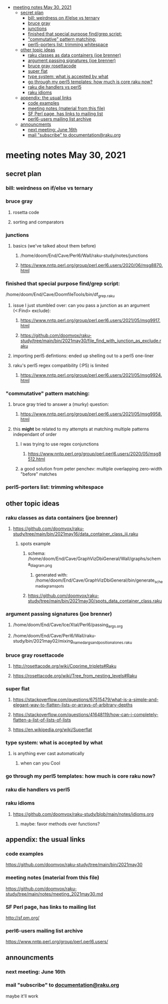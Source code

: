- [meeting notes May 30, 2021](#org7c7cf24)
  - [secret plan](#org685cf4b)
    - [bill: weirdness on if/else vs ternary](#org74ab7c8)
    - [bruce gray](#org0f794e5)
    - [junctions](#org85ecfe7)
    - [finished that special purpose find/grep script:](#org6c76283)
    - ["commutative" pattern matching:](#org9311b6f)
    - [perl5-porters list: trimming whitespace](#orgb02b3b7)
  - [other topic ideas](#orga0a9187)
    - [raku classes as data containers (joe brenner)](#orgd13e6fc)
    - [argument passing signatures (joe brenner)](#org5cd0f92)
    - [bruce gray rosettacode](#org68bf358)
    - [super flat](#orga8b51f4)
    - [type system: what is accepted by what](#orge7be497)
    - [go through my perl5 templates: how much is core raku now?](#orgadf67df)
    - [raku die handlers vs perl5](#orgf9422eb)
    - [raku idioms](#org5b08670)
  - [appendix: the usual links](#org553f54c)
    - [code examples](#org7a9f59e)
    - [meeting notes (material from this file)](#orgefc0c37)
    - [SF Perl page, has links to mailing list](#org7343f9e)
    - [perl6-users mailing list archive](#org8fb8eae)
  - [announcments](#org399de5c)
    - [next meeting: June 16th](#orgf6f50ea)
    - [mail "subscribe" to documentation@raku.org](#org60f15fc)


<a id="org7c7cf24"></a>

# meeting notes May 30, 2021


<a id="org685cf4b"></a>

## secret plan


<a id="org74ab7c8"></a>

### bill: weirdness on if/else vs ternary


<a id="org0f794e5"></a>

### bruce gray

1.  rosetta code

2.  sorting and comparators


<a id="org85ecfe7"></a>

### junctions

1.  basics (we've talked about them before)

    1.  /home/doom/End/Cave/Perl6/Wall/raku-study/notes/junctions
    
    2.  <https://www.nntp.perl.org/group/perl.perl6.users/2020/06/msg8870.html>


<a id="org6c76283"></a>

### finished that special purpose find/grep script:

/home/doom/End/Cave/DoomfileTools/bin/df<sub>grep.raku</sub>

1.  issue I just stumbled over: can you pass a junction as an argument (<:Find> exclude):

    1.  <https://www.nntp.perl.org/group/perl.perl6.users/2021/05/msg9917.html>
    
    2.  <https://github.com/doomvox/raku-study/tree/main/bin/2021may30/file_find_with_junction_as_exclude.raku>

2.  importing perl5 defintions: ended up shelling out to a perl5 one-liner

3.  raku's perl5 regex compatibility (:P5) is limited

    1.  <https://www.nntp.perl.org/group/perl.perl6.users/2021/05/msg9924.html>


<a id="org9311b6f"></a>

### "commutative" pattern matching:

1.  bruce gray tried to answer a (murky) question:

    1.  <https://www.nntp.perl.org/group/perl.perl6.users/2021/05/msg9958.html>

2.  this **might** be related to my attempts at matching multiple patterns independant of order

    1.  I was trying to use regex conjunctions
    
        1.  <https://www.nntp.perl.org/group/perl.perl6.users/2020/05/msg8512.html>
    
    2.  a good solution from peter penchev: multiple overlapping zero-width "before" matches


<a id="orgb02b3b7"></a>

### perl5-porters list: trimming whitespace


<a id="orga0a9187"></a>

## other topic ideas


<a id="orgd13e6fc"></a>

### raku classes as data containers (joe brenner)

1.  <https://github.com/doomvox/raku-study/tree/main/bin/2021may16/data_container_class_iii.raku>

    1.  spots example
    
        1.  schema: /home/doom/End/Cave/GraphVizDbiGeneral/Wall/graphs/schema<sub>diagram.png</sub>
        
            1.  generated with: /home/doom/End/Cave/GraphVizDbiGeneral/bin/generate<sub>schema</sub><sub>diagram</sub><sub>spots</sub>
        
        2.  <https://github.com/doomvox/raku-study/tree/main/bin/2021may30/spots_data_container_class.raku>


<a id="org5cd0f92"></a>

### argument passing signatures (joe brenner)

1.  /home/doom/End/Cave/Ice/Xtal/Perl6/passing<sub>args.org</sub>

2.  /home/doom/End/Cave/Perl6/Wall/raku-study/bin/2021may02/mixing<sub>named</sub><sub>args</sub><sub>and</sub><sub>positional</sub><sub>ones.raku</sub>


<a id="org68bf358"></a>

### bruce gray rosettacode

1.  <http://rosettacode.org/wiki/Coprime_triplets#Raku>

2.  <https://rosettacode.org/wiki/Tree_from_nesting_levels#Raku>


<a id="orga8b51f4"></a>

### super flat

1.  <https://stackoverflow.com/questions/67515479/what-is-a-simple-and-elegant-way-to-flatten-lists-or-arrays-of-arbitrary-depths>

2.  <https://stackoverflow.com/questions/41648119/how-can-i-completely-flatten-a-list-of-lists-of-lists>

3.  <https://en.wikipedia.org/wiki/Superflat>


<a id="orge7be497"></a>

### type system: what is accepted by what

1.  is anything ever cast automatically

    1.  when can you Cool


<a id="orgadf67df"></a>

### go through my perl5 templates: how much is core raku now?


<a id="orgf9422eb"></a>

### raku die handlers vs perl5


<a id="org5b08670"></a>

### raku idioms

1.  <https://github.com/doomvox/raku-study/blob/main/notes/idioms.org>

    1.  maybe: favor methods over functions?


<a id="org553f54c"></a>

## appendix: the usual links


<a id="org7a9f59e"></a>

### code examples

<https://github.com/doomvox/raku-study/tree/main/bin/2021may30>


<a id="orgefc0c37"></a>

### meeting notes (material from this file)

<https://github.com/doomvox/raku-study/tree/main/notes/meeting_2021may30.md>


<a id="org7343f9e"></a>

### SF Perl page, has links to mailing list

<http://sf.pm.org/>


<a id="org8fb8eae"></a>

### perl6-users mailing list archive

<https://www.nntp.perl.org/group/perl.perl6.users/>


<a id="org399de5c"></a>

## announcments


<a id="orgf6f50ea"></a>

### next meeting: June 16th


<a id="org60f15fc"></a>

### mail "subscribe" to documentation@raku.org

maybe it'll work

